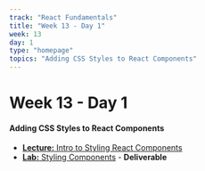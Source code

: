 ```yaml
---
track: "React Fundamentals"
title: "Week 13 - Day 1"
week: 13
day: 1
type: "homepage"
topics: "Adding CSS Styles to React Components"
---
```



# Week 13 - Day 1

#### Adding CSS Styles to React Components
- [**Lecture:** Intro to Styling React Components](/react-fundamentals/week-13/day-1/lecture-materials/intro-to-styling-components/)
- [**Lab:** Styling Components](/react-fundamentals/week-13/day-1/labs/styling-components-lab/) - **Deliverable**